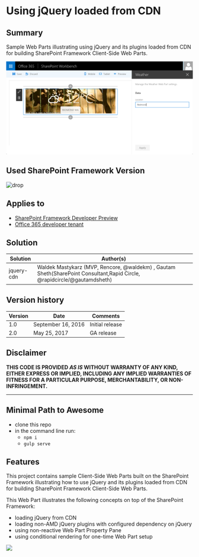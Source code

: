 # Using jQuery loaded from CDN

## Summary

Sample Web Parts illustrating using jQuery and its plugins loaded from CDN for building SharePoint Framework Client-Side Web Parts.

![Sample Web Part built using jQuery showing current weather in the specified location](./assets/preview_weather.png)

## Used SharePoint Framework Version 
![drop](https://img.shields.io/badge/version-GA-green.svg)

## Applies to

* [SharePoint Framework Developer Preview](http://dev.office.com/sharepoint/docs/spfx/sharepoint-framework-overview)
* [Office 365 developer tenant](http://dev.office.com/sharepoint/docs/spfx/set-up-your-developer-tenant)

## Solution

Solution|Author(s)
--------|---------
jquery-cdn|Waldek Mastykarz (MVP, Rencore, @waldekm) , Gautam Sheth(SharePoint Consultant,Rapid Circle, @rapidcircle/@gautamdsheth)

## Version history

Version|Date|Comments
-------|----|--------
1.0|September 16, 2016|Initial release
2.0|May 25, 2017|GA release

## Disclaimer
**THIS CODE IS PROVIDED *AS IS* WITHOUT WARRANTY OF ANY KIND, EITHER EXPRESS OR IMPLIED, INCLUDING ANY IMPLIED WARRANTIES OF FITNESS FOR A PARTICULAR PURPOSE, MERCHANTABILITY, OR NON-INFRINGEMENT.**

---

## Minimal Path to Awesome

- clone this repo
- in the command line run:
  - `npm i`
  - `gulp serve`

## Features

This project contains sample Client-Side Web Parts built on the SharePoint Framework illustrating how to use jQuery and its plugins loaded from CDN for building SharePoint Framework Client-Side Web Parts.

This Web Part illustrates the following concepts on top of the SharePoint Framework:
- loading jQuery from CDN
- loading non-AMD jQuery plugins with configured dependency on jQuery
- using non-reactive Web Part Property Pane
- using conditional rendering for one-time Web Part setup

<img src="https://telemetry.sharepointpnp.com/sp-dev-fx-webparts/samples/jquery-cdn" />
